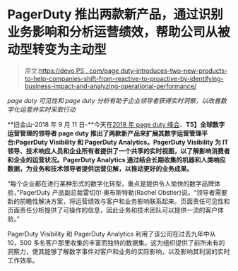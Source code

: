 # PagerDuty 推出两款新产品，通过识别业务影响和分析运营绩效，帮助公司从被动型转变为主动型

> 原文:[https://devo PS . com/page duty-introduces-two-new-products-to-help-companies-shift-from-reactive-to-proactive-by-identifying-business-impact-and-analyzing-operational-performance/](https://devops.com/pagerduty-introduces-two-new-products-to-help-companies-shift-from-reactive-to-proactive-by-identifying-business-impact-and-analyzing-operational-performance/)

*page duty 可见性和 page duty 分析有助于企业领导者获得实时洞察，以改善数字化运营并实时采取行动*

**旧金山-2018 年 9 月 11 日-**今天在[2018 年 page duty 峰会](https://www.pagerduty.com/summit/?utm_medium=pr&utm_source=press-release&utm_campaign=product-launch-rt-service)、**T5】全球数字运营管理的领导者 page duty 推出了两款新产品来扩展其数字运营管理平台:PagerDuty Visibility 和 PagerDuty Analytics。PagerDuty Visibility 为 IT 领导、技术响应人员和企业所有者提供了一个共享的实时视图，以了解影响消费者和企业的运营状况。PagerDuty Analytics 通过结合长期收集的机器和人类响应数据，为业务和技术领导者提供运营见解，以推动更好的业务成果。**

“每个企业都在进行某种形式的数字化转型，重点是提供令人愉快的数字品牌体验，”PagerDuty 产品副总裁雷切尔·奥布斯特勒(Rachel Obstler)说。“领导者需要新的前瞻性解决方案，将运营绩效与客户和业务影响联系起来。页面责任可见性和页面责任分析提供了可操作的信息，因此业务和技术团队可以提供一流的客户体验。”

PagerDuty Visibility 和 PagerDuty Analytics 利用了该公司在过去九年中从 10，500 多名客户那里收集的丰富而独特的数据集。这为组织提供了前所未有的洞察力，使其能够了解数字事件对客户和业务的实际影响，以及影响其利润的实时工作效率。